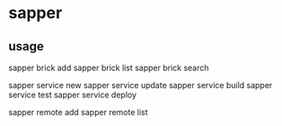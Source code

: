 # sapper

## usage

sapper brick add
sapper brick list
sapper brick search

sapper service new
sapper service update
sapper service build
sapper service test
sapper service deploy

sapper remote add
sapper remote list

